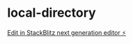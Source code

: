 # local-directory

[Edit in StackBlitz next generation editor ⚡️](https://stackblitz.com/~/github.com/shad0wfir3/local-directory)